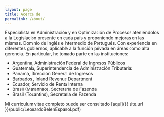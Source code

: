 ```yaml
---
layout: page
title: Acerca de
permalink: /about/
---
```


Especialista en Administración y en Optimización de Procesos ateniéndolos a la Legislación presente en cada país y proponiendo mejoras en las mismas. Dominio de Inglés e intermedio de Portugués. Con experiencia en diferentes gobiernos, aplicable a la función privada en áreas como alta gerencia. En particular, he tomado parte en las instituciones:

- Argentina, Administración Federal de Ingresos Públicos
- Guatemala, Superintendencia de Administración Tributaria:
- Panamá, Dirección General de Ingresos
- Barbados , Inland Revenue Department
- Ecuador, Servicio de Renta Interna
- Brasil (Maranhão), Secretaria de Fazenda
- Brasil (Tocantins), Secretaria de Fazenda

Mi curriculum vitae completo puede ser consultado [aqui]({{ site.url }}/public/LeonardoBelenEspanol.pdf)
